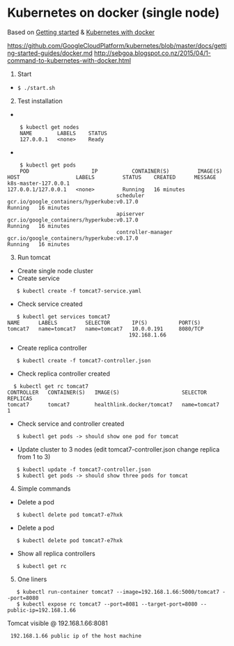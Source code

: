 # Kubernetes on docker (single node)

Based on  [Getting started][1] & [Kubernetes with docker][2]

https://github.com/GoogleCloudPlatform/kubernetes/blob/master/docs/getting-started-guides/docker.md
http://sebgoa.blogspot.co.nz/2015/04/1-command-to-kubernetes-with-docker.html

1. Start
 * ```$ ./start.sh```
2. Test installation
 * 
 ```
     $ kubectl get nodes
     NAME        LABELS    STATUS
     127.0.0.1   <none>    Ready
 ```
 * 
 ```
     $ kubectl get pods
     POD                    IP           CONTAINER(S)         IMAGE(S)                                     HOST                  LABELS         STATUS    CREATED      MESSAGE
k8s-master-127.0.0.1                                                                                  127.0.0.1/127.0.0.1   <none>         Running   16 minutes
                                    scheduler            gcr.io/google_containers/hyperkube:v0.17.0                                        Running   16 minutes
                                    apiserver            gcr.io/google_containers/hyperkube:v0.17.0                                        Running   16 minutes
                                    controller-manager   gcr.io/google_containers/hyperkube:v0.17.0                                        Running   16 minutes
 ```


3. Run tomcat
 * Create single node cluster
 * Create service
 ```
    $ kubectl create -f tomcat7-service.yaml
 ```
 * Check service created
 ```
    $ kubectl get services tomcat7
NAME      LABELS         SELECTOR       IP(S)          PORT(S)
tomcat7   name=tomcat7   name=tomcat7   10.0.0.191     8080/TCP
                                        192.168.1.66   
 ```
 * Create replica controller
 ```
    $ kubectl create -f tomcat7-controller.json
 ```
 * Check replica controller created
 ```
   $ kubectl get rc tomcat7
CONTROLLER   CONTAINER(S)   IMAGE(S)                    SELECTOR       REPLICAS
tomcat7      tomcat7        healthlink.docker/tomcat7   name=tomcat7   1
 ```
 * Check service and controller created
 ```
    $ kubectl get pods -> should show one pod for tomcat
 ```
 * Update cluster to 3 nodes (edit tomcat7-controller.json change replica from 1 to 3)
 ```
    $ kubectl update -f tomcat7-controller.json
    $ kubectl get pods -> should show three pods for tomcat
 ```
4. Simple commands
  * Delete a pod
 ```
    $ kubectl delete pod tomcat7-e7hxk
 ```
  * Delete a pod
 ```
    $ kubectl delete pod tomcat7-e7hxk
 ```
  * Show all replica controllers
 ```
    $ kubectl get rc 
 ```
5. One liners
 ```
    $ kubectl run-container tomcat7 --image=192.168.1.66:5000/tomcat7 --port=8080
    $ kubectl expose rc tomcat7 --port=8081 --target-port=8080 --public-ip=192.168.1.66
 ```

 Tomcat visible @ 192.168.1.66:8081

     192.168.1.66 public ip of the host machine

[1]:https://github.com/GoogleCloudPlatform/kubernetes/blob/master/docs/getting-started-guides/docker.md
[2]:http://sebgoa.blogspot.co.nz/2015/04/1-command-to-kubernetes-with-docker.html
